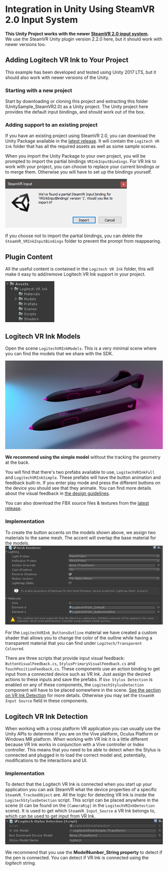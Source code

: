 # Integration in Unity Using SteamVR 2.0 Input System
**This Unity Project works with the newer [SteamVR 2.0 input system](https://github.com/ValveSoftware/steamvr_unity_plugin/releases/tag/2.2.0).**
<br>
We use the SteamVR Unity plugin version 2.2.0 here, but it should work with newer versions too.


## Adding Logitech VR Ink to Your Project
This example has been developed and tested using Unity 2017 LTS, but it should also work with newer versions of the Unity.

### Starting with a new project
Start by downloading or cloning this project and extracting this folder (UnitySample_SteamVR2.0) as a Unity project. The Unity project here provides the default input bindings, and should work out of the box.

### Adding support to an existing project
If you have an existing project using SteamVR 2.0, you can download the Unity Package available in the [latest release](https://github.com/Logitech/labs_vr_stylus_sdk/releases). It will contain the `Logitech VR Ink` folder that has all the required assets as well as some sample scenes.

When you import the Unity Package to your own project, you will be prompted to import the partial bindings `VRInkInputBindings`. For VR Ink to work with your project, you can choose to replace your current bindings or to merge them. Otherwise you will have to set up the bindings yourself.

![Bindings Import Dialog](../../../Documentation/Images/UnitySampleSteamVR2.0/BindingsImportTool.png)

If you choose not to import the partial bindings, you can delete the `SteamVR_VRInkInputBindings` folder to prevent the prompt from reappearing.

## Plugin Content
All the useful content is contained in the `Logitech VR Ink` folder, this will make it easy to add/remove Logitech VR Ink support in your project.

![Folder Content](../../../Documentation/Images/UnitySampleSteamVR2.0/SteamVR2.0SampleAssetsFolder.png)

## Logitech VR Ink Models
Open the scene `LogitechVRInkModels`.
This is a very minimal scene where you can find the models that we share with the SDK.

![Logitech VR Ink Models](../../../Documentation/Images/DesignGuidelines/VRInkModels.jpg)

**We recommend using the simple model** without the tracking the geometry at the back.

You will find that there's two prefabs available to use, `LogitechVRInkFull` and `LogitechVRInkSimple`. These prefabs will have the button animation and feedback built-in. If you enter play mode and press the different buttons on the device you should see that they animate. You can find more details about the visual feedback in [the design guidelines](../../../Documentation/DesignGuidelines).

You can also download the FBX source files & textures from the [latest release](https://github.com/Logitech/labs_vr_stylus_sdk/releases).

### Implementation
To create the button accents on the models shown above, we assign two materials to the same mesh. The accent will overlap the base material for the models.
<br>
![Material overlap](../../../Documentation/Images/UnitySampleLegacy/MaterialsOverlap.png)

For the `LogitechVRInk_ButtonsOutline` material we have created a custom shader that allows you to change the color of the outline while having a transparent material that you can find under `Logitech/Transparent Coloured`.

There are three scripts that provide input visual feedback: `ButtonVisualFeedback.cs`, `StylusPrimaryVisualFeedback.cs` and `TouchPositionFeedback.cs`.
These components use an action binding to get input from a connected device such as VR Ink. Just assign the desired actions to these inputs and save the prefabs. If `Use Stylus Detection` is enabled on any of these components, the `LogitechStylusDetection` component will have to be placed somewhere in the scene. [See the section on VR Ink Detection](#logitech-vr-ink-detection) for more details. Otherwise you may set the `SteamVR Input Source` field in these components.

## Logitech VR Ink Detection
When working with a cross platform VR application you can usually use the Unity APIs to determine if you are on the Vive platform, Oculus Platform or Windows MR platform.
When working with VR Ink it is a little different because VR Ink works in conjunction with a Vive controller or Index controller.
This means that you need to be able to detect when the Stylus is connected and plugged in to load the correct model and, potentially, modifications to the interactions and UI.

### Implementation
To detect that the Logitech VR Ink is connected when you start up your application you can ask SteamVR what the device properties of a specific `SteamVR_TrackedObject` are. All the logic for detecting VR Ink is inside the `LogitechStylusDetection` script. This script can be placed anywhere in the scene (it can be found on the `[CameraRig]` in the `LogitechVRInkDetection` scene). It is used to get which `SteamVR_Input_Source` a VR Ink belongs to, which can be used to get input from VR Ink.
<br>
![Pen Detection  in Unity inspector](../../../Documentation/Images/UnitySampleSteamVR2.0/LogitechStylusDetection.png)

We recommend that you use the **ModelNumber_String property** to detect if the pen is connected. You can detect if VR Ink is connected using the *logitech* string.